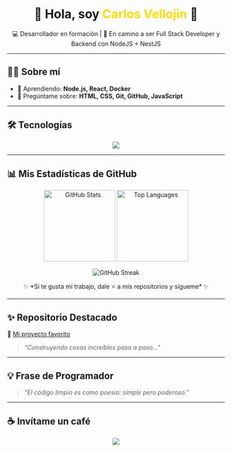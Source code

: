 <h1 align="center">👋 Hola, soy <span style="color:#FFDD00;">Carlos Vellojin</span> 🚀</h1>

<p align="center">
  💻 Desarrollador en formación | 🎯 En camino a ser Full Stack Developer y Backend con NodeJS + NestJS
</p>

---

## 🧑‍💻 Sobre mí
- 🌱 Aprendiendo: **Node.js, React, Docker**
- 💬 Pregúntame sobre: **HTML, CSS, Git, GitHub, JavaScript**

---

## 🛠 Tecnologías
<p align="center">
  <img src="https://skillicons.dev/icons?i=html,css,js,nodejs,react,postgres,docker,git,github,vscode" />
</p>

---
## 📊 Mis Estadísticas de GitHub

<p align="center">
  <!-- Stats -->
  <img 
    src="https://github-readme-stats.vercel.app/api?username=ADRCODE05&show_icons=true&theme=tokyonight&hide_border=true&count_private=true&include_all_commits=true" 
    height="165" 
    alt="GitHub Stats"
  />
  <!-- Top Languages -->
  <img 
    src="https://github-readme-stats.vercel.app/api/top-langs/?username=ADRCODE05&layout=compact&theme=tokyonight&hide_border=true" 
    height="165"
    alt="Top Languages"
  />
</p>

<p align="center">
  <!-- Streak (con fallback) -->
  <img 
    src="https://streak-stats.demolab.com?user=ADRCODE05&theme=tokyonight&hide_border=true" 
    alt="GitHub Streak"
    onerror="this.src='https://github-readme-activity-graph.vercel.app/graph?username=ADRCODE05&theme=tokyo-night&hide_border=true'"
  />
</p>

<p align="center">
  ✨ *Si te gusta mi trabajo, dale ⭐ a mis repositorios y sígueme* ✨
</p>




---

## ✨ Repositorio Destacado

📌 [Mi proyecto favorito](https://github.com/ADRCODE05/Onboarding)  
> *"Construyendo cosas increíbles paso a paso..."*

---

## 💡 Frase de Programador

> *"El código limpio es como poesía: simple pero poderoso."*

---

## ☕ Invítame un café

<p align="center">
  <a href="https://buymeacoffee.com/TU_USUARIO">
    <img src="https://img.shields.io/badge/Buy%20me%20a%20coffee-%23FFDD00?style=for-the-badge&logo=buy-me-a-coffee&logoColor=black" />
  </a>
</p>
